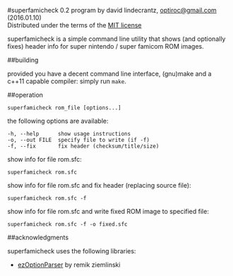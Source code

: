 #superfamicheck 0.2
program by david lindecrantz, optiroc@gmail.com (2016.01.10)  
Distributed under the terms of the [MIT license](./LICENSE)

superfamicheck is a simple command line utility that shows (and optionally fixes) header info for super nintendo / super famicom ROM images.

##building

provided you have a decent command line interface, (gnu)make and a c++11 capable compiler: simply run `make`.

##operation

	superfamicheck rom_file [options...]

the following options are available:

	-h, --help      show usage instructions
	-o, --out FILE  specify file to write (if -f)
	-f, --fix       fix header (checksum/title/size)

show info for file rom.sfc:
  
	superfamicheck rom.sfc

show info for file rom.sfc and fix header (replacing source file):

	superfamicheck rom.sfc -f

show info for file rom.sfc and write fixed ROM image to specified file:

	superfamicheck rom.sfc -f -o fixed.sfc

	
##acknowledgments

superfamicheck uses the following libraries:

* [ezOptionParser](http://ezoptionparser.sourceforge.net) by remik ziemlinski
